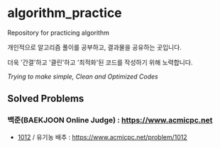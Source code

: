 # algorithm_practice
Repository for practicing algorithm

개인적으로 알고리즘 풀이를 공부하고, 결과물을 공유하는 곳입니다.

더욱 '간결'하고 '클린'하고 '최적화'된 코드를 작성하기 위해 노력합니다.

*Trying to make simple, Clean and Optimized Codes*




## Solved Problems

### 백준(BAEKJOON Online Judge) : https://www.acmicpc.net

* [1012](https://github.com/wallees/algorithm_practice/blob/master/bj_1012.cpp) / 유기농 배추 : https://www.acmicpc.net/problem/1012
